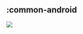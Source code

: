 ## :common-android

<img src="../resources/dependency_graphs/common-android-dependency-graph-multiplatform-projects.svg">